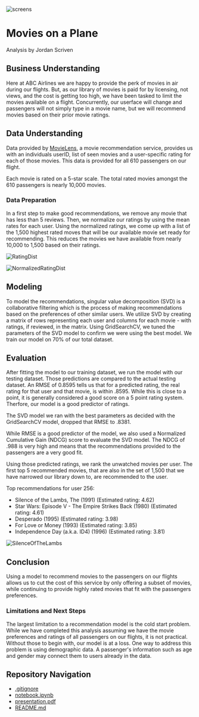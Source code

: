 ![screens](https://github.com/user-attachments/assets/4107690e-7665-4459-a018-b0dadaf6a236)

# Movies on a Plane
Analysis by Jordan Scriven  

## Business Understanding
Here at ABC Airlines we are happy to provide the perk of movies in air during our flights.  But, as our library of movies is paid for by licensing, not views, and the cost is getting too high, we have been tasked to limit the movies available on a flight.  Concurrently, our userface will change and passengers will not simply type in a movie name, but we will recommend movies based on their prior movie ratings.

## Data Understanding

Data provided by [MovieLens](https://grouplens.org/datasets/movielens/latest/), a movie recommendation service, provides us with an individuals userID, list of seen movies and a user-specific rating for each of those movies.  This data is provided for all 610 passengers on our flight.

Each movie is rated on a 5-star scale.  The total rated movies amongst the 610 passengers is nearly 10,000 movies.

### Data Preparation
In a first step to make good recommendations, we remove any movie that has less than 5 reviews. Then, we normalize our ratings by using the mean rates for each user. Using the normalized ratings, we come up with a list of the 1,500 highest rated moves that will be our available movie set ready for recommending. This reduces the movies we have available from nearly 10,000 to 1,500 based on their ratings.

![RatingDist](https://github.com/user-attachments/assets/9f3d2221-dd7b-4bad-8f0a-998f78e5d9e6)

![NormalizedRatingDist](https://github.com/user-attachments/assets/c5954dc3-aed2-40a7-867b-2733679b2c21)

## Modeling
To model the recommendations, singular value decomposition (SVD) is a collaborative filtering which is the process of making recommendations based on the preferences of other similar users. We utilize SVD by creating a matrix of rows representing each user and columns for each movie - with ratings, if reviewed, in the matrix. Using GridSearchCV, we tuned the parameters of the SVD model to confirm we were using the best model. We train our model on 70% of our total dataset.

## Evaluation

After fitting the model to our training dataset, we run the model with our testing dataset.  Those predictions are compared to the actual testing dataset.  An RMSE of 0.8595 tells us that for a predicted rating, the real rating for that user and that movie, is within .8595.  While this is close to a point, it is generally considered a good score on a 5 point rating system.  Therfore, our model is a good predictor of ratings.

The SVD model we ran with the best parameters as decided with the GridSearchCV model, dropped that RMSE to .8381.

While RMSE is a good predictor of the model, we also used a Normalized Cumulative Gain (NDCG) score to evaluate the SVD model.  The NDCG of .988 is very high and means that the recommendations provided to the passengers are a very good fit.

Using those predicted ratings, we rank the unwatched movies per user. The first top 5 recommended movies, that are also in the set of 1,500 that we have narrowed our library down to, are recommended to the user.

Top recommendations for user 256:
- Silence of the Lambs, The (1991) (Estimated rating: 4.62)
- Star Wars: Episode V - The Empire Strikes Back (1980) (Estimated rating: 4.61)
- Desperado (1995) (Estimated rating: 3.98)
- For Love or Money (1993) (Estimated rating: 3.85)
- Independence Day (a.k.a. ID4) (1996) (Estimated rating: 3.81)

![SilenceOfTheLambs](https://github.com/user-attachments/assets/6a370c0e-4887-4887-9fb3-3feb19eca1f4)

## Conclusion

Using a model to recommend movies to the passengers on our flights allows us to cut the cost of this service by only offering a subset of movies, while continuing to provide highly rated movies that fit with the passengers preferences.

### Limitations and Next Steps
The largest limitation to a recommendation model is the cold start problem.  While we have completed this analysis assuming we have the movie preferences and ratings of all passengers on our flights, it is not practical.  Without those to begin with, our model is at a loss.  One way to address this problem is using demographic data.  A passenger's information such as age and gender may connect them to users already in the data.

## Repository Navigation

* [.gitignore](.gitignore)
* [notebook.ipynb](Notebook.ipynb)
* [presentation.pdf](Presentation.pdf)
* [README.md](README.md)



